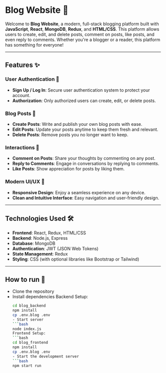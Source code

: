 # Blog Website 🌟

Welcome to **Blog Website**, a modern, full-stack blogging platform built with **JavaScript**, **React**, **MongoDB**, **Redux**, and **HTML/CSS**. This platform allows users to create, edit, and delete posts, comment on posts, like posts, and even reply to comments. Whether you're a blogger or a reader, this platform has something for everyone!

---

## Features ✨

### User Authentication 🔐
- **Sign Up / Log In**: Secure user authentication system to protect your account.
- **Authorization**: Only authorized users can create, edit, or delete posts.

### Blog Posts 📝
- **Create Posts**: Write and publish your own blog posts with ease.
- **Edit Posts**: Update your posts anytime to keep them fresh and relevant.
- **Delete Posts**: Remove posts you no longer want to keep.

### Interactions 💬
- **Comment on Posts**: Share your thoughts by commenting on any post.
- **Reply to Comments**: Engage in conversations by replying to comments.
- **Like Posts**: Show appreciation for posts by liking them.

### Modern UI/UX 🎨
- **Responsive Design**: Enjoy a seamless experience on any device.
- **Clean and Intuitive Interface**: Easy navigation and user-friendly design.

---

## Technologies Used 🛠️

- **Frontend**: React, Redux, HTML/CSS
- **Backend**: Node.js, Express
- **Database**: MongoDB
- **Authentication**: JWT (JSON Web Tokens)
- **State Management**: Redux
- **Styling**: CSS (with optional libraries like Bootstrap or Tailwind)

---

## How to run 🚀

- Clone the repository
- Install dependencies
  Backend Setup:
    ```bash
    cd blog_backend
    npm install
    cp .env.blog .env
    - Start server
    ```bash
    node index.js
  Frontend Setup:
    ```bash
    cd blog_frontend
    npm install
    cp .env.blog .env
    - Start the development server
    ```bash
    npm start run
